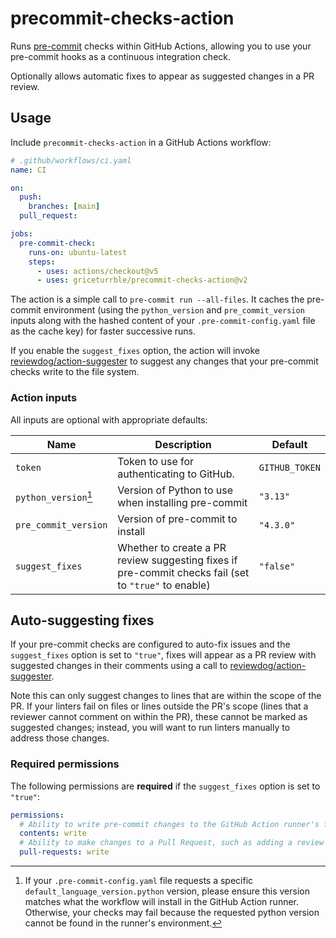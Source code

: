 # precommit-checks-action

Runs [pre-commit](https://pre-commit.com) checks within GitHub Actions,
allowing you to use your pre-commit hooks as a continuous integration check.

Optionally allows automatic fixes to appear as suggested changes in a PR review.

## Usage

Include `precommit-checks-action` in a GitHub Actions workflow:

```yaml
# .github/workflows/ci.yaml
name: CI

on:
  push:
    branches: [main]
  pull_request:

jobs:
  pre-commit-check:
    runs-on: ubuntu-latest
    steps:
      - uses: actions/checkout@v5
      - uses: griceturrble/precommit-checks-action@v2
```

The action is a simple call to `pre-commit run --all-files`.
It caches the pre-commit environment
(using the `python_version` and `pre_commit_version` inputs
along with the hashed content of your `.pre-commit-config.yaml` file
as the cache key)
for faster successive runs.

If you enable the `suggest_fixes` option,
the action will invoke [reviewdog/action-suggester]
to suggest any changes that your pre-commit checks write to the file system.

### Action inputs

All inputs are optional with appropriate defaults:

| Name                 | Description                                                                                          | Default        |
| -------------------- | ---------------------------------------------------------------------------------------------------- | -------------- |
| `token`              | Token to use for authenticating to GitHub.                                                           | `GITHUB_TOKEN` |
| `python_version`[^1] | Version of Python to use when installing pre-commit                                                  | `"3.13"`       |
| `pre_commit_version` | Version of pre-commit to install                                                                     | `"4.3.0"`      |
| `suggest_fixes`      | Whether to create a PR review suggesting fixes if pre-commit checks fail (set to `"true"` to enable) | `"false"`      |

[^1]:
    If your `.pre-commit-config.yaml` file requests a specific `default_language_version.python` version,
    please ensure this version matches what the workflow will install in the GitHub Action runner.
    Otherwise, your checks may fail because the requested python version
    cannot be found in the runner's environment.

## Auto-suggesting fixes

If your pre-commit checks are configured to auto-fix issues
and the `suggest_fixes` option is set to `"true"`,
fixes will appear as a PR review with suggested changes in their comments
using a call to [reviewdog/action-suggester].

Note this can only suggest changes to lines that are within the scope of the PR.
If your linters fail on files or lines outside the PR's scope
(lines that a reviewer cannot comment on within the PR),
these cannot be marked as suggested changes;
instead, you will want to run linters manually to address those changes.

### Required permissions

The following permissions are **required** if the `suggest_fixes` option is set to `"true"`:

```yaml
permissions:
  # Ability to write pre-commit changes to the GitHub Action runner's file system:
  contents: write
  # Ability to make changes to a Pull Request, such as adding a review and comments:
  pull-requests: write
```

[reviewdog/action-suggester]: https://github.com/reviewdog/action-suggester
